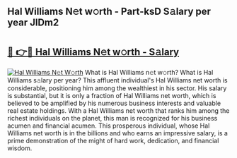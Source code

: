## Hal Williams N𝚎t w𝚘rth - Part-ksD S𝚊lary per year JlDm2

# <h2><a href="http://gc3cya.nevu.top/?p=Hal+Williams">🔗 👉🔴 Hal Williams N𝚎t w𝚘rth - S𝚊lary</a></h2>

[![Hal Williams N𝚎t W𝚘rth](https://i.imgur.com/Oavwk0R.jpeg)](http://gc3cya.nevu.top/?p=Hal+Williams)
What is Hal Williams n𝚎t w𝚘rth? What is Hal Williams s𝚊lary per year?
This affluent individual's Hal Williams net worth is considerable, positioning him among the wealthiest in his sector. His salary is substantial, but it is only a fraction of Hal Williams net worth, which is believed to be amplified by his numerous business interests and valuable real estate holdings. With a Hal Williams net worth that ranks him among the richest individuals on the planet, this man is recognized for his business acumen and financial acumen. This prosperous individual, whose Hal Williams net worth is in the billions and who earns an impressive salary, is a prime demonstration of the might of hard work, dedication, and financial wisdom.
